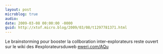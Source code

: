 ```yaml
---
layout: post
microblog: true
audio: 
date: 2009-03-08 00:00:00 -0000
guid: http://xtof.micro.blog/2009/03/08/t1297781371.html
---
```

Le brainstorming pour booster la collboration inter-explorateurs reste ouvert sur le wiki des #explorateursduweb   [eweri.com/AQu](http://eweri.com/AQu)
